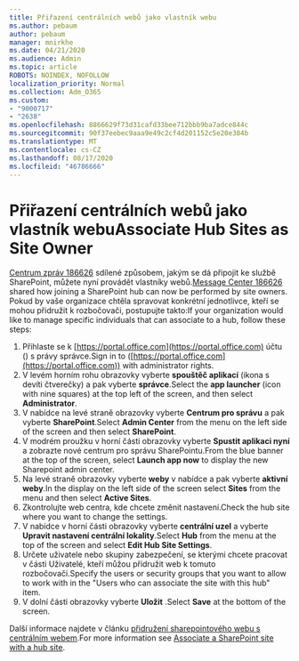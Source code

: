 ```yaml
---
title: Přiřazení centrálních webů jako vlastník webu
ms.author: pebaum
author: pebaum
manager: mnirkhe
ms.date: 04/21/2020
ms.audience: Admin
ms.topic: article
ROBOTS: NOINDEX, NOFOLLOW
localization_priority: Normal
ms.collection: Adm_O365
ms.custom:
- "9000717"
- "2638"
ms.openlocfilehash: 8866629f73d31cafd33bee712bbb9ba7adce844c
ms.sourcegitcommit: 90f37eebec9aaa9e49c2cf4d201152c5e20e384b
ms.translationtype: MT
ms.contentlocale: cs-CZ
ms.lasthandoff: 08/17/2020
ms.locfileid: "46786666"
---
```

# <a name="associate-hub-sites-as-site-owner"></a><span data-ttu-id="b10e9-102">Přiřazení centrálních webů jako vlastník webu</span><span class="sxs-lookup"><span data-stu-id="b10e9-102">Associate Hub Sites as Site Owner</span></span>

<span data-ttu-id="b10e9-103">[Centrum zpráv 186626](https://admin.microsoft.com/Adminportal/Home?source=applauncher#/MessageCenter?id=MC186626) sdílené způsobem, jakým se dá připojit ke službě SharePoint, můžete nyní provádět vlastníky webů.</span><span class="sxs-lookup"><span data-stu-id="b10e9-103">[Message Center 186626](https://admin.microsoft.com/Adminportal/Home?source=applauncher#/MessageCenter?id=MC186626) shared how joining a SharePoint hub can now be performed by site owners.</span></span> <span data-ttu-id="b10e9-104">Pokud by vaše organizace chtěla spravovat konkrétní jednotlivce, kteří se mohou přidružit k rozbočovači, postupujte takto:</span><span class="sxs-lookup"><span data-stu-id="b10e9-104">If your organization would like to manage specific individuals that can associate to a hub, follow these steps:</span></span> 

1. <span data-ttu-id="b10e9-105">Přihlaste se k [https://portal.office.com](https://portal.office.com) účtu () s právy správce.</span><span class="sxs-lookup"><span data-stu-id="b10e9-105">Sign in to ([https://portal.office.com](https://portal.office.com)) with administrator rights.</span></span>
2. <span data-ttu-id="b10e9-106">V levém horním rohu obrazovky vyberte **spouštěč aplikací** (ikona s devíti čtverečky) a pak vyberte **správce**.</span><span class="sxs-lookup"><span data-stu-id="b10e9-106">Select the **app launcher** (icon with nine squares) at the top left of the screen, and then select **Administrator**.</span></span>
3. <span data-ttu-id="b10e9-107">V nabídce na levé straně obrazovky vyberte **Centrum pro správu** a pak vyberte **SharePoint**.</span><span class="sxs-lookup"><span data-stu-id="b10e9-107">Select **Admin Center** from the menu on the left side of the screen and then select **SharePoint**.</span></span>
4. <span data-ttu-id="b10e9-108">V modrém proužku v horní části obrazovky vyberte **Spustit aplikaci nyní** a zobrazte nové centrum pro správu SharePointu.</span><span class="sxs-lookup"><span data-stu-id="b10e9-108">From the blue banner at the top of the screen, select **Launch app now** to display the new Sharepoint admin center.</span></span>
5. <span data-ttu-id="b10e9-109">Na levé straně obrazovky vyberte **weby** v nabídce a pak vyberte **aktivní weby**.</span><span class="sxs-lookup"><span data-stu-id="b10e9-109">In the display on the left side of the screen select **Sites** from the menu and then select **Active Sites**.</span></span>
6. <span data-ttu-id="b10e9-110">Zkontrolujte web centra, kde chcete změnit nastavení.</span><span class="sxs-lookup"><span data-stu-id="b10e9-110">Check the hub site where you want to change the settings.</span></span>
7. <span data-ttu-id="b10e9-111">V nabídce v horní části obrazovky vyberte **centrální uzel** a vyberte **Upravit nastavení centrální lokality**.</span><span class="sxs-lookup"><span data-stu-id="b10e9-111">Select **Hub** from the menu at the top of the screen and select **Edit Hub Site Settings**.</span></span>
8. <span data-ttu-id="b10e9-112">Určete uživatele nebo skupiny zabezpečení, se kterými chcete pracovat v části Uživatelé, kteří můžou přidružit web k tomuto rozbočovači.</span><span class="sxs-lookup"><span data-stu-id="b10e9-112">Specify the users or security groups that you want to allow to work with in the "Users who can associate the site with this hub" item.</span></span>
9. <span data-ttu-id="b10e9-113">V dolní části obrazovky vyberte **Uložit** .</span><span class="sxs-lookup"><span data-stu-id="b10e9-113">Select **Save** at the bottom of the screen.</span></span>

<span data-ttu-id="b10e9-114">Další informace najdete v článku [přidružení sharepointového webu s centrálním webem](https://support.office.com/article/associate-a-sharepoint-site-with-a-hub-site-ae0009fd-af04-4d3d-917d-88edb43efc05).</span><span class="sxs-lookup"><span data-stu-id="b10e9-114">For more information see [Associate a SharePoint site with a hub site](https://support.office.com/article/associate-a-sharepoint-site-with-a-hub-site-ae0009fd-af04-4d3d-917d-88edb43efc05).</span></span> 